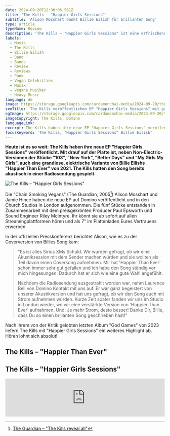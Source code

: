 ```yaml
---
date: 2024-09-20T12:30:06.561Z
title: 'The Kills – "Happier Girls Sessions"'
subTitle: 'Alison Mosshart dankt Billie Eilish für brillanten Song'
type: article
typeName: Review
description: 'The Kills – "Happier Girls Sessions" ist eine erfrischende EP mit überraschenden Wendungen. Hört Sie Euch jetzt an und erfahrt spannende Insights zur Platte.'
labels:
  - Music
  - The Kills
  - Billie Eilish
  - Band
  - Bands
  - Review
  - Reviews
  - Punk
  - Vegan Celebrities
  - Musik
  - Vegane Musiker
  - Heavy Music
language: de
image: https://storage.googleapis.com/cardamonchai-media/2024-09-20/the-kills-happier-girls-sessions-soundsvegan-com-jpg-imagine-080808_3b3e35_1024_768/640.webp
seoTitle: 'The Kills veröffentlichen EP "Happier Girls Sessions" mit grandiosem Billie Eilish Cover'
ogImage: https://storage.googleapis.com/cardamonchai-media/2024-09-20/the-kills-happier-girls-sessions-soundsvegan-com-og-jpg-imagine-080808_415044_1200_628/640.webp
imageCopyright: The Kills, Domino
languageLink:
excerpt: The Kills haben ihre neue EP "Happier Girls Sessions" veröffentlicht. Mit drauf auf der Platte ist, neben Non-Electric-Versionen der Stücke "103", "New York", "Better Days" und "My Girls My Girls", auch eine grandiose Coverversion von Billie Eilishs "Happier Than Ever" von 2021. The Kills hatten den Song bereits akustisch in einer Radiosendung gespielt.
focusKeyword: 'The Kills, "Happier Girls Sessions" Billie Eilish'
---
```


**Heute ist es so weit: The Kills haben ihre neue EP "Happier Girls Sessions" veröffentlicht. Mit drauf auf der Platte ist, neben Non-Electric-Versionen der Stücke "103", "New York", "Better Days" und "My Girls My Girls", auch eine grandiose, elektrische Variante von Billie Eilishs "Happier Than Ever" von 2021. The Kills hatten den Song bereits akustisch in einer Radiosendung gespielt.**

![The Kills – "Happier Girls Sessions"](https://storage.googleapis.com/cardamonchai-media/2024-09-20/thekills-happiergirlssessions-epcover-jpg-imagine-08a868_3e907a_3000_3000/640.webp 'The Kills – "Happier Girls Sessions"')

Die "Chain Smoking Vegans" (The Guardian, 2005[^1]) Alison Mosshart und Jamie Hince haben die neue EP auf Domino veröffentlicht und in den Church Studios in London aufgenommen. Die fünf Stücke entstanden in Zusammenarbeit mit dem preisgekrönten Producer Paul Epsworth und Sound Engineer Riley McIntyre. Ihr könnt sie ab sofort auf allen Streamingplattformen hören und als 7" im Plattenladen Eures Vertrauens erwerben.

In der offiziellen Presskonferenz berichtet Alison, wie es zu der Coverversion von Billies Song kam:

> "Es ist alles Sirius XMs Schuld. Wir wurden gefragt, ob wir eine Akustiksession mit dem Sender machen würden und sie wollten als Teil davon einen Coversong aufnehmen. Mir hat 'Happier Than Ever' schon immer sehr gut gefallen und ich habe den Song ständig vor mich hingesungen. Dadurch hat er sich wie eine gute Wahl angefühlt.
>
> Nachdem die Radiosendung ausgestrahlt worden war, nahm Laurence Bell von Domino Kontakt mit uns auf. Er war ganz begeistert von unserer Akustikversion und hat uns gefragt, ob wir den Song auch mit Strom aufnehmen würden. Kurze Zeit später fanden wir uns im Studio in London wieder, wo wir eine verstärkte Version von 'Happier Than Ever' aufnahmen. Und: Je mehr Strom, desto besser! Danke Dir, Billie, dass Du so einen brillanten Song geschrieben hast!"

Nach ihrem von der Kritik gelobten letzten Album "God Games" von 2023 liefern The Kills mit "Happier Girls Sessions" ein weiteres Highlight ab. Hören lohnt sich absolut!

[^1]: [The Guardian – "The Kills reveal all"](https://www.theguardian.com/music/2005/feb/04/1)

## The Kills – "Happier Than Ever"

<YouTube id="Ua5rctmS1xQ" />

## The Kills – "Happier Girls Sessions"

<iframe
  style="border: 0; width: 100%; height: 120px;"
  src="https://bandcamp.com/EmbeddedPlayer/album=2792711914/size=large/bgcol=ffffff/linkcol=0687f5/license_id=4112/tracklist=false/artwork=small/transparent=true/"
  seamless
>
  <a href="https://thekills.bandcamp.com/album/happier-girls-sessions">
    Happier Girls Sessions by The Kills
  </a>
</iframe>
